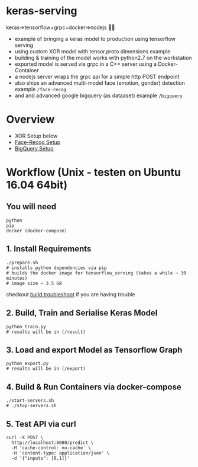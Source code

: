 # keras-serving

keras->tensorflow+grpc+docker=>nodejs :whale::fire:

- example of bringing a keras model to production using tensorflow serving
- using custom XOR model with tensor.proto dimensions example
- building & training of the model works with python2.7 on the workstation
- exported model is served via grpc in a C++ server using a Docker-Container
- a nodejs server wraps the grpc api for a simple http POST endpoint
- also ships an advanced multi-model face (emotion, gender) detection example `/face-recog`
- and and advanced google bigquery (as dataaset) example `/bigquery`

# Overview

* XOR Setup below
* [Face-Recog Setup](face-recog/)
* [BigQuery Setup](bigquery/)


# Workflow (Unix - testen on Ubuntu 16.04 64bit)

## You will need

```
python
pip
docker (docker-compose)
```

## 1. Install Requirements

```
./prepare.sh
# installs python dependencies via pip
# builds the docker image for tensorflow_serving (takes a while ~ 30 minutes)
# image size ~ 3.5 GB
```
checkout [build troubleshoot](build.md) if you are having trouble

## 2. Build, Train and Serialise Keras Model

```
python train.py
# results will be in (/result)
```

## 3. Load and export Model as Tensorflow Graph

```
python export.py
# results will be in (/export)
```

## 4. Build & Run Containers via docker-compose

```
./start-servers.sh
# ./stop-servers.sh
```

## 5. Test API via curl

```
curl -X POST \
  http://localhost:8080/predict \
  -H 'cache-control: no-cache' \
  -H 'content-type: application/json' \
  -d '{"inputs": [0,1]}'
```
